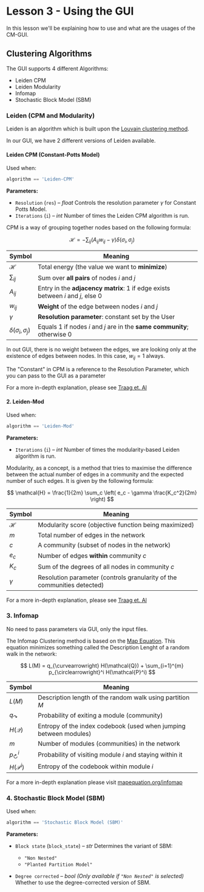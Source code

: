 # Lesson 3 - Using the GUI

In this lesson we'll be explaining how to use and what are the usages of the CM-GUI.

## Clustering Algorithms

The GUI supports 4 different Algorithms:

- Leiden CPM
- Leiden Modularity
- Infomap
- Stochastic Block Model (SBM)


### Leiden (CPM and Modularity)

Leiden is an algorithm which is built upon the [Louvain clustering method](https://en.wikipedia.org/wiki/Louvain_method). 

In our GUI, we have 2 different versions of Leiden available. 

#### Leiden CPM (Constant-Potts Model)

Used when:

```python
algorithm == 'Leiden-CPM'
```

**Parameters:**

* `Resolution` (`res`) – *float*
  Controls the resolution parameter $\gamma$ for Constant Potts Model.
* `Iterations` (`i`) – *int*
  Number of times the Leiden CPM algorithm is run.


CPM is a way of grouping together nodes based on the following formula:

$$
\mathcal{H} = - \sum_{ij} \left( A_{ij} w_{ij} - \gamma \right) \delta(\sigma_i, \sigma_j)
$$


| **Symbol**                   | **Meaning**                                                                            |
| ---------------------------- | -------------------------------------------------------------------------------------- |
| $\mathcal{H}$                | Total energy (the value we want to **minimize**)                                       |
| $\sum_{ij}$                  | Sum over **all pairs** of nodes $i$ and $j$                                            |
| $A_{ij}$                     | Entry in the **adjacency matrix**: 1 if edge exists between $i$ and $j$, else 0        |
| $w_{ij}$                     | **Weight** of the edge between nodes $i$ and $j$                                       |
| $\gamma$                     | **Resolution parameter**: constant set by the User |
| $\delta(\sigma_i, \sigma_j)$ | Equals 1 if nodes $i$ and $j$ are in the **same community**; otherwise 0               |

In out GUI, there is no weight between the edges, we are looking only at the existence of edges between nodes. In this case, $w_{ij} = 1$ always.

The "Constant" in CPM is a reference to the Resolution Parameter, which you can pass to the GUI as a parameter






For a more in-depth explanation, please see [Traag et. Al](https://www.nature.com/articles/s41598-019-41695-z)



#### **2. Leiden-Mod**

Used when:

```python
algorithm == 'Leiden-Mod'
```

**Parameters:**

* `Iterations` (`i`) – *int*
  Number of times the modularity-based Leiden algorithm is run.



Modularity, as a concept, is a method that tries to maximise the difference between the actual number of edges in a community and the expected number of such edges. It is given by the following formula:

$$
\mathcal{H} = \frac{1}{2m} \sum_c \left( e_c - \gamma \frac{K_c^2}{2m} \right)
$$


| Symbol        | Meaning                                                                 |
|---------------|-------------------------------------------------------------------------|
| $\mathcal{H}$| Modularity score (objective function being maximized)                  |
| $m$       | Total number of edges in the network                                     |
| $c$       | A community (subset of nodes in the network)                            |
| $e_c$     | Number of edges **within** community $c$                           |
| $K_c$     | Sum of the degrees of all nodes in community $c$                   |
| $\gamma$  | Resolution parameter (controls granularity of the communities detected) |


For a more in-depth explanation, please see [Traag et. Al](https://www.nature.com/articles/s41598-019-41695-z)



### **3. Infomap**

No need to pass parameters via GUI, only the input files.

The Infomap Clustering method is based on the [Map Equation](https://www.mapequation.org/publications.html#Rosvall-Axelsson-Bergstrom-2009-Map-equation). This equation minimizes something called the Description Lenght of a random walk in the network:

$$
L(M) = q_{\curvearrowright} H(\mathcal{Q}) + \sum_{i=1}^{m} p_{\circlearrowright}^i H(\mathcal{P}^i)
$$


| Symbol                         | Meaning                                                                 |
|--------------------------------|-------------------------------------------------------------------------|
| $L(M)$                     | Description length of the random walk using partition $M$          |
| $q_{\curvearrowright}$     | Probability of exiting a module (community)                            |
| $H(\mathcal{Q})$           | Entropy of the index codebook (used when jumping between modules)      |
| $m$                        | Number of modules (communities) in the network                         |
| $p_{\circlearrowright}^i$  | Probability of visiting module $i$ and staying within it           |
| $H(\mathcal{P}^i)$         | Entropy of the codebook within module $i$                          |

For a more in-depth explanation please visit [mapequation.org/infomap](https://www.mapequation.org/infomap/)


### **4. Stochastic Block Model (SBM)**

Used when:

```python
algorithm == 'Stochastic Block Model (SBM)'
```

**Parameters:**

* `Block state` (`block_state`) – *str*
  Determines the variant of SBM:

  * `"Non Nested"`
  * `"Planted Partition Model"`
* `Degree corrected` – *bool*
  *(Only available if `"Non Nested"` is selected)*
  Whether to use the degree-corrected version of SBM.
